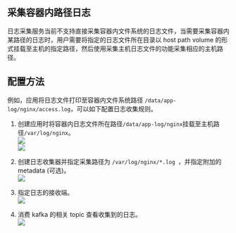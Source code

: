 ## 采集容器内路径日志

日志采集服务当前不支持直接采集容器内文件系统的日志文件，当需要采集容器内某路径的日志时，用户需要将指定的日志文件所在目录以 host path volume 的形式挂载至主机的指定路径，然后使用采集主机日志文件的功能采集相应的主机路径。

## 配置方法

例如，应用将日志文件打印至容器内文件系统路径 `/data/app-log/nginx/access.log`，可以如下配置日志收集规则。

1. 创建应用时将容器内日志文件所在路径`/data/app-log/nginx`挂载至主机路径`/var/log/nginx`。  
![][1]  
![][2]  

2. 创建日志收集器并指定采集路径为 `/var/log/nginx/*.log `，并指定附加的 metadata (可选)。  
![][3]  

3. 指定日志的接收端。  
![][4]  

4. 消费 kafka 的相关 topic 查看收集到的日志。  
![][5]  

[1]:http://imgcache.tcecqpoc.fsphere.cn/image/mc.qcloudimg.com/static/img/f260d93e0c77c2021543a0353b171d7e/image.jpeg
[2]:http://imgcache.tcecqpoc.fsphere.cn/image/mc.qcloudimg.com/static/img/6a7219a31ac56be11b21fbcc23f6ef88/image.jpeg
[3]:http://imgcache.tcecqpoc.fsphere.cn/image/mc.qcloudimg.com/static/img/8b5594d5bd36c4ee28f769fe1bc86301/4VA%7D2PX0SYKF%60B2P%7ENTICQG.png
[4]:http://imgcache.tcecqpoc.fsphere.cn/image/mc.qcloudimg.com/static/img/0fe6bed71772b09231771e320a789e9d/image.jpeg
[5]:http://imgcache.tcecqpoc.fsphere.cn/image/mc.qcloudimg.com/static/img/32f72a65f46f33d67a93d1a9a3f3e3d1/hostlogwithmetadata.jpeg




